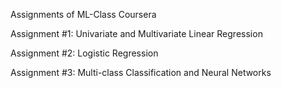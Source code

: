 Assignments of ML-Class Coursera

Assignment #1: Univariate and Multivariate Linear Regression 

Assignment #2: Logistic Regression

Assignment #3: Multi-class Classification and Neural Networks
